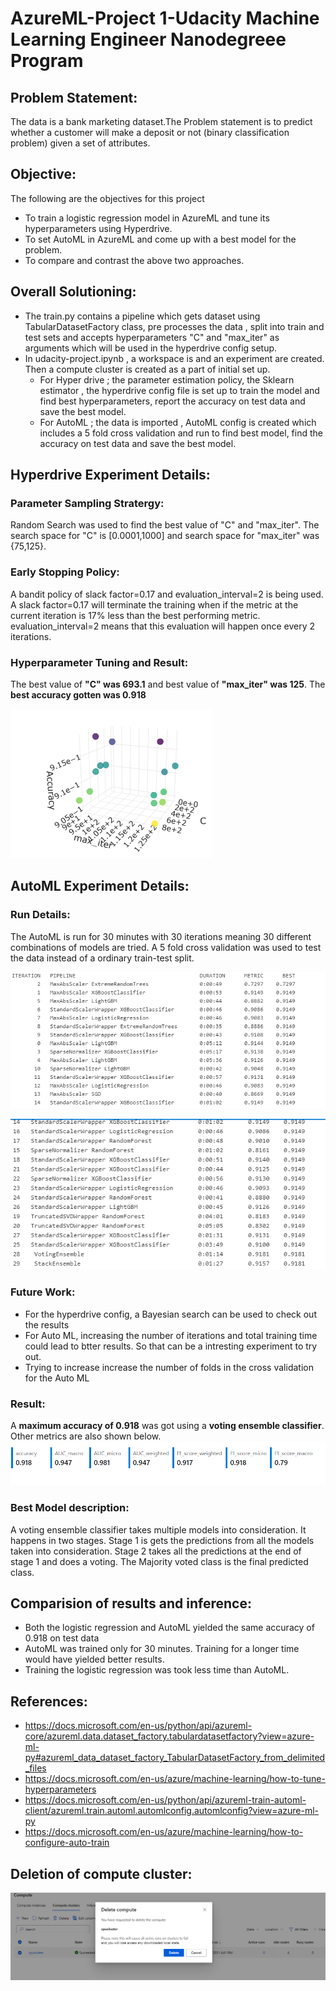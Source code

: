 # AzureML-Project 1-Udacity Machine Learning Engineer Nanodegreee Program

## Problem Statement:
The data is a bank marketing dataset.The Problem statement is to predict whether a customer will make a deposit or not (binary classification problem) given a set of attributes. 

## Objective:
The following are the objectives for this project
- To train a logistic regression model in AzureML and tune its hyperparameters using Hyperdrive.
- To set AutoML in AzureML and come up with a best model for the problem.
- To compare and contrast the above two approaches. 

## Overall Solutioning:
- The train.py contains a pipeline which gets dataset using TabularDatasetFactory class, pre processes the data , split into train and test sets and accepts hyperparameters "C" and "max_iter" as arguments which will be used in the hyperdrive config setup. 
- In udacity-project.ipynb , a workspace is and an experiment are created. Then a compute cluster is created as a part of initial set up.
    - For Hyper drive ; the parameter estimation policy, the Sklearn estimator , the hyperdrive config file is set up to train the model and find best hyperparameters, report the accuracy on test data and save the best model.
    - For AutoML ; the data is imported , AutoML config is created which includes a 5 fold cross validation and run to find best model, find the accuracy on test data and save the best model.

## Hyperdrive Experiment Details:

### Parameter Sampling Stratergy:
Random Search was used to find the best value of "C" and "max_iter". The search space for "C" is [0.0001,1000] and search space for "max_iter" was {75,125}.

### Early Stopping Policy:
A bandit policy of slack factor=0.17 and evaluation_interval=2 is being used. A slack factor=0.17 will terminate the training when if the metric at the current iteration is 17% less than the best performing metric. evaluation_interval=2 means that this evaluation will happen once every 2 iterations.  

### Hyperparameter Tuning and Result:
The best value of **"C" was 693.1** and best value of **"max_iter" was 125**. The **best accuracy gotten was 0.918**

![Alt text](static/tuned_paramters.png?raw=true "Title")


## AutoML Experiment Details:

### Run Details:
The AutoML is run for 30 minutes with 30 iterations meaning 30 different combinations of models are tried. A 5 fold cross validation was used to test the data instead of a ordinary train-test split.


![Alt text](static/automl_result_1.png?raw=true "Title1")


![Alt text](static/automl_result_2.png?raw=true "Title2")
### Future Work:
- For the hyperdrive config, a Bayesian search can be used to check out the results 
- For Auto ML, increasing the number of iterations and total training time could lead to btter results. So that can be a intresting experiment to try out.
- Trying to increase increase the number of folds in the cross validation for the Auto ML 

### Result:
A **maximum accuracy of 0.918** was got using a **voting ensemble classifier**. Other metrics are also shown below.
![Alt text](static/automl_detailed_metrics.png?raw=true "Title2")

### Best Model description:
A voting ensemble classifier takes multiple models into consideration. It happens in two stages. Stage 1 is gets the predictions from all the models taken into consideration. Stage 2 takes all the predictions at the end of stage 1 and does a voting. The Majority voted class is the final predicted class.

## Comparision of results and inference:
- Both the logistic regression and AutoML yielded the same accuracy of 0.918 on test data
- AutoML was trained only for 30 minutes. Training for a longer time would have yielded better results.
- Training the logistic regression was took less time than AutoML.


## References:
- https://docs.microsoft.com/en-us/python/api/azureml-core/azureml.data.dataset_factory.tabulardatasetfactory?view=azure-ml-py#azureml_data_dataset_factory_TabularDatasetFactory_from_delimited_files
- https://docs.microsoft.com/en-us/azure/machine-learning/how-to-tune-hyperparameters
- https://docs.microsoft.com/en-us/python/api/azureml-train-automl-client/azureml.train.automl.automlconfig.automlconfig?view=azure-ml-py
- https://docs.microsoft.com/en-us/azure/machine-learning/how-to-configure-auto-train


## Deletion of compute cluster:

![Alt text](static/delete_compute.png?raw=true "Title2")

